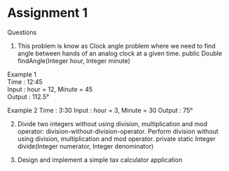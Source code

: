 # Assignment 1
Questions

1. This problem is know as Clock angle problem where we need to find angle between hands of an analog clock at a given time. public Double findAngle(Integer hour, Integer minute)
 
Example 1	
Time : 12:45	
Input : hour = 12, Minute = 45	
Output : 112.5°	

Example 2
Time : 3:30
Input : hour = 3, Minute = 30
Output : 75°

2.  Divide two integers without using division, multiplication and mod operator: division-without-division-operator. Perform division without using division, multiplication and mod operator. private static Integer divide(Integer numerator, Integer denominator)

3. Design and implement a simple tax calculator application

